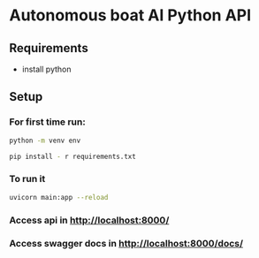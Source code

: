 # Autonomous boat AI Python API

## Requirements

-   install python

## Setup

### For first time run:

```bash
python -m venv env
```

```bash
pip install - r requirements.txt
```

### To run it

```bash
uvicorn main:app --reload
```

### Access api in [http://localhost:8000/](http://localhost:8000/)

### Access swagger docs in [http://localhost:8000/docs/](http://localhost:8000/api-docs/)

